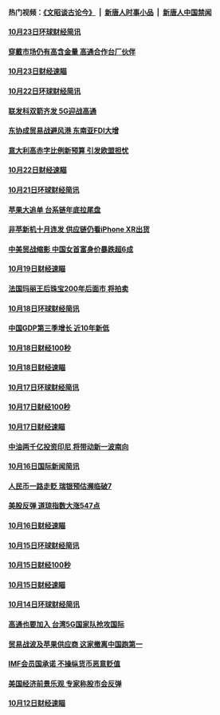 #### 热门视频：[《文昭谈古论今》](https://github.com/gfw-breaker/wenzhao/blob/master/README.md?t=10241534) &nbsp;|&nbsp; [新唐人时事小品](https://github.com/gfw-breaker/ntdtv-comedy/blob/master/README.md?t=10241534) &nbsp;|&nbsp; [新唐人中国禁闻](https://github.com/gfw-breaker/ntdtv-news/blob/master/README.md?t=10241534)

#### [10月23日环球财经简讯](../pages/news208/a1396638.md?t=10241534) 

#### [穿戴市场仍有高含金量 高通合作台厂伙伴](../pages/news208/a1396618.md?t=10241534) 

#### [10月23日财经速瞄](../pages/news208/a1396523.md?t=10241534) 

#### [10月22日环球财经简讯](../pages/news208/a1396479.md?t=10241534) 

#### [联发科双箭齐发 5G迎战高通](../pages/news208/a1396463.md?t=10241534) 

#### [东协成贸易战避风港 东南亚FDI大增](../pages/news208/a1396462.md?t=10241534) 

#### [意大利高赤字比例新预算 引发欧盟担忧](../pages/news208/a1396344.md?t=10241534) 

#### [10月22日财经速瞄](../pages/news208/a1396383.md?t=10241534) 

#### [10月21日环球财经简讯](../pages/news208/a1396338.md?t=10241534) 

#### [苹果大追单 台系链年底拉尾盘](../pages/news208/a1396320.md?t=10241534) 

#### [非苹新机十月连发 供应链仍看iPhone XR出货](../pages/news208/a1396220.md?t=10241534) 

#### [中美贸战缩影 中国女首富身价暴跌超6成](../pages/news208/a1396150.md?t=10241534) 

#### [10月19日财经速瞄](../pages/news208/a1396078.md?t=10241534) 

#### [法国玛丽王后珠宝200年后面市 将拍卖](../pages/news208/a1396074.md?t=10241534) 

#### [10月18日环球财经简讯](../pages/news208/a1396037.md?t=10241534) 

#### [中国GDP第三季增长 近10年新低](../pages/news208/a1396032.md?t=10241534) 

#### [10月18日财经100秒](../pages/news208/a1396017.md?t=10241534) 

#### [10月18日财经速瞄](../pages/news208/a1395923.md?t=10241534) 

#### [10月17日环球财经简讯](../pages/news208/a1395879.md?t=10241534) 

#### [10月17日财经100秒](../pages/news208/a1395862.md?t=10241534) 

#### [10月17日财经速瞄](../pages/news208/a1395794.md?t=10241534) 

#### [中油两千亿投资印尼 将带动新一波南向](../pages/news208/a1395728.md?t=10241534) 

#### [10月16日国际新闻简讯](../pages/news208/a1395726.md?t=10241534) 

#### [人民币一路走贬 瑞银预估濒临破7](../pages/news208/a1395619.md?t=10241534) 

#### [美股反弹 道琼指数大涨547点](../pages/news208/a1395665.md?t=10241534) 

#### [10月16日财经速瞄](../pages/news208/a1395646.md?t=10241534) 

#### [10月15日环球财经简讯](../pages/news208/a1395588.md?t=10241534) 

#### [10月15日财经100秒](../pages/news208/a1395569.md?t=10241534) 

#### [10月15日财经速瞄](../pages/news208/a1395499.md?t=10241534) 

#### [10月14日环球财经简讯](../pages/news208/a1395446.md?t=10241534) 

#### [高通也要加入 台湾5G国家队抢攻国际](../pages/news208/a1395415.md?t=10241534) 

#### [贸易战波及苹果供应商 这家撤离中国跑第一](../pages/news208/a1395254.md?t=10241534) 

#### [IMF会员国承诺  不操纵货币恶意贬值](../pages/news208/a1395274.md?t=10241534) 

#### [美国经济前景乐观 专家称股市会反弹](../pages/news208/a1395159.md?t=10241534) 

#### [10月12日财经速瞄](../pages/news208/a1395177.md?t=10241534) 

